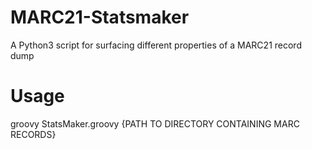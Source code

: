 # MARC21-Statsmaker
A Python3 script for surfacing different properties of  a MARC21 record dump

# Usage
groovy StatsMaker.groovy {PATH TO DIRECTORY CONTAINING MARC RECORDS}
